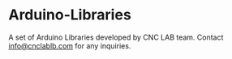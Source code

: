 # Arduino-Libraries
A set of Arduino Libraries developed by CNC LAB team.
Contact info@cnclablb.com for any inquiries.
